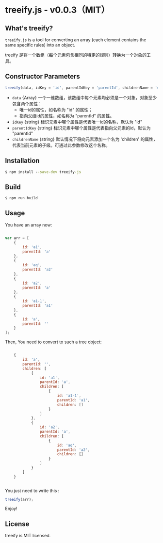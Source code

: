 
treeify.js - v0.0.3（MIT）
===

What's treeify?
---
`treeify.js` is a tool for converting an array (each element contains the same specific rules) into an object.

treeify 是将一个数组（每个元素包含相同的特定的规则）转换为一个对象的工具。


Constructor Parameters
---
```javascript
treeify(data, idKey = 'id', parentIdKey = 'parentId', childrenName = 'children')
```

- `data` {Array} 一个一维数组，该数组中每个元素均必须是一个对象，对象至少包含两个属性：
    - 唯一id的属性，如名称为 "id" 的属性；
    - 指向父级id的属性，如名称为 "parentId" 的属性。
- `idKey` {string} 标识元素中哪个属性是代表唯一id的名称，默认为 "id"
- `parentIdKey` {string} 标识元素中哪个属性是代表指向父元素的id，默认为 "parentId"
- `childrenName` {string} 默认情况下将向元素添加一个名为 'children' 的属性，代表当前元素的子级。可通过此参数修改这个名称。

Installation
---
```cmd
$ npm install --save-dev treeify-js
```

Build
---
```cmd
$ npm run build
```

Usage
---

You have an array now:


```javascript

var arr = [
    {
        id: 'a1',
        parentId: 'a'
    },
    {
        id: 'aq',
        parentId: 'a2'
    },
    {
        id: 'a2',
        parentId: 'a'
    },
    {
        id: 'a1-1',
        parentId: 'a1'
    },
    {
        id: 'a',
        parentId: ''
    }
];
```

Then, You need to convert to such a tree object:

```javascript

    {
        id: 'a',
        parentId: '',
        children: [
            {
                id: 'a1',
                parentId: 'a',
                children: [
                    {
                        id: 'a1-1',
                        parentId: 'a1',
                        children: []
                    }
                ]
            },
            {
                id: 'a2',
                parentId: 'a',
                children: [
                    {
                        id: 'aq',
                        parentId: 'a2',
                        children: []
                    }
                ]
            }
        ]
    }
    
```

You just need to write this :

```javascript
treeify(arr);
```

Enjoy!

License
---
treeify is MIT licensed.